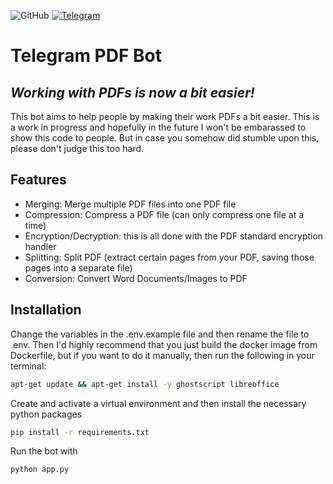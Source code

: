 ![GitHub](https://img.shields.io/github/license/DurbeKK/tg_pdf_bot) [![Telegram](https://img.shields.io/badge/telegram-%40vivyTgBot-blue)](https://t.me/vivyTgBot)

# Telegram PDF Bot
## _Working with PDFs is now a bit easier!_

This bot aims to help people by making their work PDFs a bit easier. This is a work in progress and hopefully in the future I won't be embarassed to show this code to people. But in case you somehow did stumble upon this, please don't judge this too hard.

## Features

- Merging: Merge multiple PDF files into one PDF file
- Compression: Compress a PDF file (can only compress one file at a time)
- Encryption/Decryption: this is all done with the PDF standard encryption handler
- Splitting: Split PDF (extract certain pages from your PDF, saving those pages into a separate file)
- Conversion: Convert Word Documents/Images to PDF

## Installation

Change the variables in the .env.example file and then rename the file to .env.
Then I'd highly recommend that you just build the docker image from Dockerfile, but if you want to do it manually, then run the following in your terminal:
```sh
apt-get update && apt-get install -y ghostscript libreoffice
```

Create and activate a virtual environment and then install the necessary python packages
```sh
pip install -r requirements.txt
```

Run the bot with
```sh
python app.py
```

